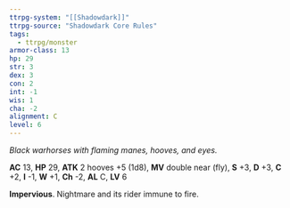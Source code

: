 ```yaml
---
ttrpg-system: "[[Shadowdark]]"
ttrpg-source: "Shadowdark Core Rules"
tags:
  - ttrpg/monster
armor-class: 13
hp: 29
str: 3
dex: 3
con: 2
int: -1
wis: 1
cha: -2
alignment: C
level: 6
---
```


_Black warhorses with flaming manes, hooves, and eyes._

**AC** 13, **HP** 29, **ATK** 2 hooves +5 (1d8), **MV** double near (fly), **S** +3, **D** +3, **C** +2, **I** -1, **W** +1, **Ch** -2, **AL** C, **LV** 6

**Impervious**. Nightmare and its rider immune to fire.

